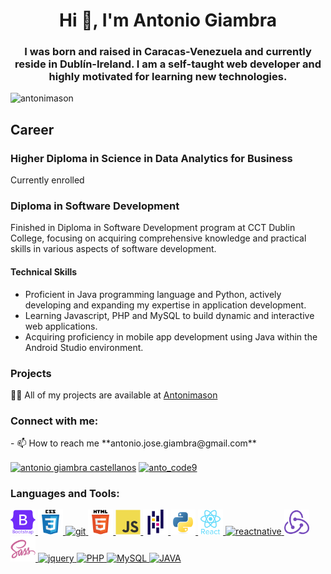 <h1 align="center">Hi 👋, I'm Antonio Giambra</h1>
<h3 align="center">I was born and raised in Caracas-Venezuela and currently reside in Dublín-Ireland. I am a self-taught web developer and highly motivated for learning new technologies.</h3>

<img src="https://komarev.com/ghpvc/?username=antonimason&label=Profile%20views&color=0e75b6&style=flat" alt="antonimason" />

<h2>Career</h2>

<h3>Higher Diploma in Science in Data Analytics for Business</h3>
Currently enrolled

<h3>Diploma in Software Development</h3>
Finished in Diploma in Software Development program at CCT Dublin College, focusing on acquiring comprehensive knowledge and practical skills in various aspects of software development.

<h4>Technical Skills</h4>

- Proficient in Java programming language and Python, actively developing and expanding my expertise in application development.
- Learning Javascript, PHP and MySQL to build dynamic and interactive web applications.
- Acquiring proficiency in mobile app development using Java within the Android Studio environment.

<h3>Projects</h3>

👨‍💻 All of my projects are available at <a href="https://antonimason-portfolio.netlify.app/">Antonimason</a>

<h3 align="left">Connect with me:</h3>
- 📫 How to reach me **antonio.jose.giambra@gmail.com**
<p align="left">
<a href="https://linkedin.com/in/antonio giambra castellanos" target="blank"><img align="center" src="https://raw.githubusercontent.com/rahuldkjain/github-profile-readme-generator/master/src/images/icons/Social/linked-in-alt.svg" alt="antonio giambra castellanos" height="30" width="40" /></a>
<a href="https://instagram.com/anto_code9" target="blank"><img align="center" src="https://raw.githubusercontent.com/rahuldkjain/github-profile-readme-generator/master/src/images/icons/Social/instagram.svg" alt="anto_code9" height="30" width="40" /></a>
</p>

<h3 align="left">Languages and Tools:</h3>
<p align="left"> <a href="https://getbootstrap.com" target="_blank" rel="noreferrer"> <img src="https://raw.githubusercontent.com/devicons/devicon/master/icons/bootstrap/bootstrap-plain-wordmark.svg" alt="bootstrap" width="40" height="40"/> </a> <a href="https://www.w3schools.com/css/" target="_blank" rel="noreferrer"> <img src="https://raw.githubusercontent.com/devicons/devicon/master/icons/css3/css3-original-wordmark.svg" alt="css3" width="40" height="40"/> </a> <a href="https://git-scm.com/" target="_blank" rel="noreferrer"> <img src="https://www.vectorlogo.zone/logos/git-scm/git-scm-icon.svg" alt="git" width="40" height="40"/> </a> <a href="https://www.w3.org/html/" target="_blank" rel="noreferrer"> <img src="https://raw.githubusercontent.com/devicons/devicon/master/icons/html5/html5-original-wordmark.svg" alt="html5" width="40" height="40"/> </a> <a href="https://developer.mozilla.org/en-US/docs/Web/JavaScript" target="_blank" rel="noreferrer"> <img src="https://raw.githubusercontent.com/devicons/devicon/master/icons/javascript/javascript-original.svg" alt="javascript" width="40" height="40"/> </a> <a href="https://pandas.pydata.org/" target="_blank" rel="noreferrer"> <img src="https://raw.githubusercontent.com/devicons/devicon/2ae2a900d2f041da66e950e4d48052658d850630/icons/pandas/pandas-original.svg" alt="pandas" width="40" height="40"/> </a> <a href="https://www.python.org" target="_blank" rel="noreferrer"> <img src="https://raw.githubusercontent.com/devicons/devicon/master/icons/python/python-original.svg" alt="python" width="40" height="40"/> </a> <a href="https://reactjs.org/" target="_blank" rel="noreferrer"> <img src="https://raw.githubusercontent.com/devicons/devicon/master/icons/react/react-original-wordmark.svg" alt="react" width="40" height="40"/> </a> <a href="https://reactnative.dev/" target="_blank" rel="noreferrer"> <img src="https://reactnative.dev/img/header_logo.svg" alt="reactnative" width="40" height="40"/> </a> <a href="https://redux.js.org" target="_blank" rel="noreferrer"> <img src="https://raw.githubusercontent.com/devicons/devicon/master/icons/redux/redux-original.svg" alt="redux" width="40" height="40"/> </a> <a href="https://sass-lang.com" target="_blank" rel="noreferrer"> <img src="https://raw.githubusercontent.com/devicons/devicon/master/icons/sass/sass-original.svg" alt="sass" width="40" height="40"/> </a> <a href="https://jquery.com/" target="_blank" rel="noreferrer"> <img src="https://www.vectorlogo.zone/logos/jquery/jquery-vertical.svg" alt="jquery" width="40" height="40"/> </a> <a href="[https://jquery.com/](https://www.php.net/)" target="_blank" rel="noreferrer"> <img src="https://www.vectorlogo.zone/logos/php/php-vertical.svg" alt="PHP" width="40" height="40"/> </a><a href="https://www.mysql.com/" target="_blank" rel="noreferrer"> <img src="https://www.vectorlogo.zone/logos/mysql/mysql-ar21.svg" alt="MySQL" width="40" height="40"/> </a><a href="https://www.java.com/es/" target="_blank" rel="noreferrer"> <img src="https://www.vectorlogo.zone/logos/java/java-vertical.svg" alt="JAVA" width="40" height="40"/> </a></p>


